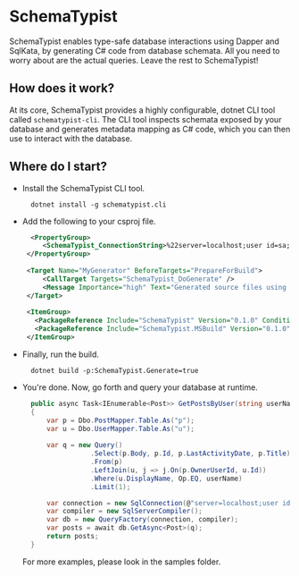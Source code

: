 # SchemaTypist

SchemaTypist enables type-safe database interactions using Dapper and SqlKata, by generating C# code from database schemata.  All you need to worry about are the actual queries.  Leave the rest to SchemaTypist!


## How does it work?

At its core, SchemaTypist provides a highly configurable, dotnet CLI tool called `schematypist-cli`.  The CLI tool inspects schemata exposed by your database and generates metadata mapping as C# code, which you can then use to interact with the database.

## Where do I start?

 - Install the SchemaTypist CLI tool.
   ```commandline 
     dotnet install -g schematypist.cli 
   ```
 - Add the following to your csproj file.
   ```xml
     <PropertyGroup>
		<SchemaTypist_ConnectionString>%22server=localhost;user id=sa;password=N3v3r!nPr0d;Database=StackOverflow%22</SchemaTypist_ConnectionString>
	</PropertyGroup>
	
	<Target Name="MyGenerator" BeforeTargets="PrepareForBuild">
		<CallTarget Targets="SchemaTypist_DoGenerate" />
		<Message Importance="high" Text="Generated source files using SchemaTypist" />
	</Target>
	
	<ItemGroup>
	  <PackageReference Include="SchemaTypist" Version="0.1.0" Condition="'$(Configuration)'=='Release'" />
	  <PackageReference Include="SchemaTypist.MSBuild" Version="0.1.0" />
	</ItemGroup>
   ```
 - Finally, run the build.
   ```commandline
     dotnet build -p:SchemaTypist.Generate=true 
   ```
 - You're done.  Now, go forth and query your database at runtime.
   ```csharp
     public async Task<IEnumerable<Post>> GetPostsByUser(string userName)
     {
         var p = Dbo.PostMapper.Table.As("p");
         var u = Dbo.UserMapper.Table.As("u");
    
         var q = new Query()
                    .Select(p.Body, p.Id, p.LastActivityDate, p.Title)
                    .From(p)
                    .LeftJoin(u, j => j.On(p.OwnerUserId, u.Id))
                    .Where(u.DisplayName, Op.EQ, userName)
                    .Limit(1);

         var connection = new SqlConnection(@"server=localhost;user id=sa;password= N3v3r!nPr0d;initial catalog=StackOverflow");
         var compiler = new SqlServerCompiler();
         var db = new QueryFactory(connection, compiler);
         var posts = await db.GetAsync<Post>(q);
         return posts;
     }
   ```

   For more examples, please look in the samples folder.
